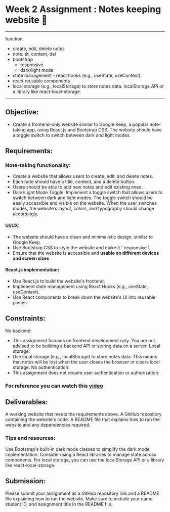 # Week 2 Assignment : Notes keeping website 📝

---
function:
- create, edit, delete notes
- note: tit, content, del
- bootstrap 
    - responsive
    - dark/light mode
- state management - react hooks (e.g., useState, useContext).
- react reusable components
- local storage (e.g., localStorage) to store notes data. localStorage API or a library like react-local-storage.
---
## Objective:
- Create a frontend-only website similar to Google Keep, a popular note-taking app, using React.js and Bootstrap CSS. The website should have a toggle switch to switch between dark and light modes.

## Requirements:

### Note-taking functionality:
- Create a website that allows users to create, edit, and delete notes.
- Each note should have a title, content, and a delete button.
- Users should be able to add new notes and edit existing ones.
- Dark/Light Mode Toggle:
Implement a toggle switch that allows users to switch between dark and light modes.
The toggle switch should be easily accessible and visible on the website.
When the user switches modes, the website's layout, colors, and typography should change accordingly.

#### UI/UX:
- The website should have a clean and minimalistic design, similar to Google Keep.
- Use Bootstrap CSS to style the website and make it ' responsive '.
- Ensure that the website is accessible and **usable on different devices and screen sizes**

#### React.js implementation:
- Use React.js to build the website's frontend.
- Implement state management using React Hooks (e.g., useState, useContext).
- Use React components to break down the website's UI into reusable pieces.

## Constraints:
No backend:
- This assignment focuses on frontend development only. You are not advised to be building a backend API or storing data on a server.
Local storage:
- Use local storage (e.g., localStorage) to store notes data. This means that notes will be lost when the user closes the browser or clears local storage.
No authentication:
- This assignment does not require user authentication or authorization.

### For reference you can watch this [video](https://www.youtube.com/watch?v=VNarNMDUCg4)

## Deliverables:
A working website that meets the requirements above.
A GitHub repository containing the website's code.
A README file that explains how to run the website and any dependencies required.

### Tips and resources:
Use Bootstrap's built-in dark mode classes to simplify the dark mode implementation.
Consider using a React libraries to manage state across components.
For local storage, you can use the localStorage API or a library like react-local-storage.

## Submission:
Please submit your assignment as a GitHub repository link and a README file explaining how to run the website. Make sure to include your name, student ID, and assignment title in the README file.
